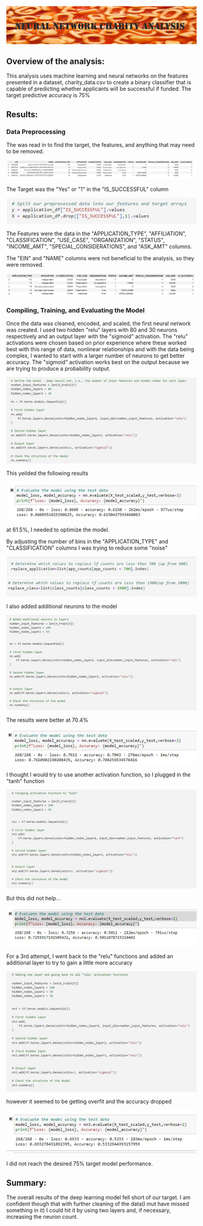 <img src=Resources\Images\header.jpg>

## Overview of the analysis: 
This analysis uses machine learning and neural networks on the features presented in a dataset, charity_data.csv to create a binary classifier that is capable of predicting whether applicants will be successful if funded. The target predictive accuracy is 75%

## Results: 

### Data Preprocessing

The was read in to find the target, the features, and anything that may need to be removed.

<img src=Resources\Images\pd.read.jpg>

The Target was the "Yes" or "1" in the "IS_SUCCESSFUL" column

<img src=Resources\Images\target.jpg>

The Features were the data in the "APPLICATION_TYPE", "AFFILIATION", "CLASSIFICATION", "USE_CASE", "ORGANIZATION", "STATUS", "INCOME_AMT", "SPECIAL_CONSIDERATIONS", and "ASK_AMT" columns.

The "EIN" and "NAME" columns were not beneficial to the analysis, so they were removed.

<img src=Resources\Images\drop.jpg>

### Compiling, Training, and Evaluating the Model

Once the data was cleaned, encoded, and scaled, the first neural network was created. I used two hidden "relu" layers with 80 and 30 neurons respectively and an output layer with the "sigmoid" activation. The "relu" activations were chosen based on prior experience where these worked best with this range of data, nonlinear relationships and with the data being complex, I wanted to start with a larger number of neurons to get better accuracy. The "sigmoid" activation works best on the output because we are trying to produce a probability output.

<img src=Resources\Images\nn.jpg>

This yeilded the following results

<img src=Resources\Images\Charity.jpg>

at 61.5%, I needed to optimize the model. 

By adjusting the number of bins in the "APPLICATION_TYPE" and "CLASSIFICATION" columns I was trying to reduce some "noise"

<img src=Resources\Images\app.jpg><img src=Resources\Images\class.jpg>

I also added additional neurons to the model

<img src=Resources\Images\nn1.jpg>

The results were better at 70.4%

<img src=Resources\Images\best_run.jpg>

I thought I would try to use another activation function, so I plugged in the "tanh" function

<img src=Resources\Images\nn2.jpg>

But this did not help...

<img src=Resources\Images\2nd.jpg>

For a 3rd attempt, I went back to the "relu" functions and added an additional layer to try to gain a little more accuracy

<img src=Resources\Images\nn3.jpg>

however it seemed to be getting overfit and the accuracy dropped

<img src=Resources\Images\3rd.jpg>

I did not reach the desired 75% target model performance.

## Summary: 
The overall results of the deep learning model fell short of our target. I am confident though that with further cleaning of the data(I mut have missed something in it) I could hit it by using two layers and, if necessary, increasing the neuron count.